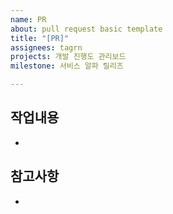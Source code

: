 ```yaml
---
name: PR
about: pull request basic template
title: "[PR]"
assignees: tagrn
projects: 개발 진행도 관리보드
milestone: 서비스 알파 릴리즈

---
```


## 작업내용

-

## 참고사항

-
